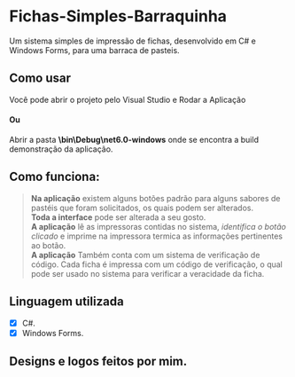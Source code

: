 # Fichas-Simples-Barraquinha
Um sistema simples de impressão de fichas, desenvolvido em C# e Windows Forms, para uma barraca de pasteis.

## Como usar
Você pode abrir o projeto pelo Visual Studio e Rodar a Aplicação
#### Ou
Abrir a pasta **\bin\Debug\net6.0-windows** onde se encontra a build demonstração da aplicação.

## Como funciona:
> **Na aplicação** existem alguns botões padrão para alguns sabores de pastéis que foram solicitados, os quais podem ser alterados. <br />
> **Toda a interface** pode ser alterada a seu gosto. <br />
> **A aplicação** lê as impressoras contidas no sistema, *identifica o botão clicado* e imprime na impressora termica as informações pertinentes ao botão. <br />
> **A aplicação** Também conta com um sistema de verificação de código. Cada ficha é impressa com um código de verificação, o qual pode ser usado no sistema
para verificar a veracidade da ficha. <br />

## Linguagem utilizada
- [x] C#.
- [x] Windows Forms.

## Designs e logos feitos por mim.
